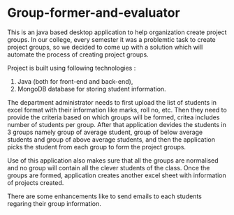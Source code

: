 # Group-former-and-evaluator
This is an java based desktop application to help organization create project groups.
In our college, every semester it was a problemtic task to create project groups,
so we decided to come up with a solution which will automate the process of creating project groups.

Project is built using following technologies :
1. Java (both for front-end and back-end),
2. MongoDB database for storing student information.

The department administrator needs to first upload the list of students in excel format with their information like marks, roll no, etc.
Then they need to provide the criteria based on which groups will be formed, critea includes number of students per group.
After that application devides the students in 3 groups namely group of average student, group of below average students and
group of above average students, and then the application picks the student from each group to form the project groups.

Use of this application also makes sure that all the groups are normalised and no group will contain all the clever students
of the class.
Once the groups are formed, application creates another excel sheet with information of projects created.

There are some enhancements like to send emails to each students regaring their group information.
